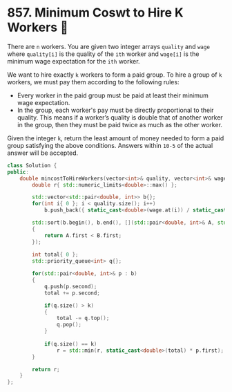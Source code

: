 # 857. Minimum Coswt to Hire K Workers 🔴

There are `n` workers. You are given two integer arrays `quality` and `wage` where `quality[i]` is the quality of the `ith` worker and `wage[i]` is the minimum wage expectation for the `ith` worker.

We want to hire exactly `k` workers to form a paid group. To hire a group of `k` workers, we must pay them according to the following rules:

 - Every worker in the paid group must be paid at least their minimum wage expectation.
 - In the group, each worker's pay must be directly proportional to their quality. This means if a worker’s quality is double that of another worker in the group, then they must be paid twice as much as the other worker.

Given the integer `k`, return the least amount of money needed to form a paid group satisfying the above conditions. Answers within `10-5` of the actual answer will be accepted.

```cpp
class Solution {
public:
    double mincostToHireWorkers(vector<int>& quality, vector<int>& wage, int k) {
        double r{ std::numeric_limits<double>::max() };

        std::vector<std::pair<double, int>> b{};
        for(int i{ 0 }; i < quality.size(); i++)
            b.push_back({ static_cast<double>(wage.at(i)) / static_cast<double>(quality.at(i)), quality.at(i) });

        std::sort(b.begin(), b.end(), [](std::pair<double, int>& A, std::pair<double, int>& B)
        {
            return A.first < B.first;
        });
        
        int total{ 0 };
        std::priority_queue<int> q{};

        for(std::pair<double, int>& p : b)
        {
            q.push(p.second);
            total += p.second;

            if(q.size() > k)
            {
                total -= q.top();
                q.pop();
            }
            
            if(q.size() == k)
                r = std::min(r, static_cast<double>(total) * p.first);
        }

        return r;
    }
};
```